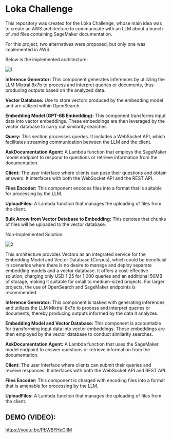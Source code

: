 # Loka Challenge

This repository was created for the Loka Challenge, whose main idea was to create an AWS architecture to communicate with an LLM about a bunch of .md files containing SageMaker documentation.

For this project, two alternatives were proposed, but only one was implemented in AWS.

Below is the implemented architecture:

![1](https://github.com/Sebas102507/loka_challenge/assets/52805660/30bb7f6a-ac0c-4f68-80be-c3caa3a2e79b)



**Inference Generator:** This component generates inferences by utilizing the LLM Mixtral 8x7b to process and interpret queries or documents, thus producing outputs based on the analyzed data.

**Vector Database:** Use to store vectors produced by the embedding model and are utilized within OpenSearch.

**Embedding Model (GPT-6B Embedding):** This component transforms input data into vector embeddings. These embeddings are then leveraged by the vector database to carry out similarity searches.

**Query:** This section processes queries. It includes a WebSocket API, which facilitates streaming communication between the LLM and the client.

**AskDocumentation Agent:** A Lambda function that employs the SageMaker model endpoint to respond to questions or retrieve information from the documentation.

**Client:** The user interface where clients can pose their questions and obtain answers. It interfaces with both the WebSocket API and the REST API.

**Files Encoder:** This component encodes files into a format that is suitable for processing by the LLM.

**UploadFiles:** A Lambda function that manages the uploading of files from the client.

**Bulk Arrow from Vector Database to Embedding:** This denotes that chunks of files will be uploaded to the vector database.

Non-Implemented Solution:

![2](https://github.com/Sebas102507/loka_challenge/assets/52805660/92a1d7e3-db58-489c-b777-6fc9e7b5224e)


This architecture provides Vectara as an integrated service for the Embedding Model and Vector Database (Corpus), which could be beneficial in scenarios where there is no desire to manage and deploy separate embedding models and a vector database. It offers a cost-effective solution, charging only USD 1.25 for 1,000 queries and an additional 50MB of storage, making it suitable for small to medium-sized projects. For larger projects, the use of OpenSearch and SageMaker endpoints is recommended.

**Inference Generator:** This component is tasked with generating inferences and utilizes the LLM Mixtral 8x7b to process and interpret queries or documents, thereby producing outputs informed by the data it analyzes.

**Embedding Model and Vector Database:** This component is accountable for transforming input data into vector embeddings. These embeddings are then employed by the vector database to conduct similarity searches.

**AskDocumentation Agent:** A Lambda function that uses the SageMaker model endpoint to answer questions or retrieve information from the documentation.

**Client:** The user interface where clients can submit their queries and receive responses. It interfaces with both the WebSocket API and REST API.

**Files Encoder:** This component is charged with encoding files into a format that is amenable for processing by the LLM.

**UploadFiles:** A Lambda function that manages the uploading of files from the client.


## DEMO (VIDEO):
https://youtu.be/PbWBFHeGiIM
